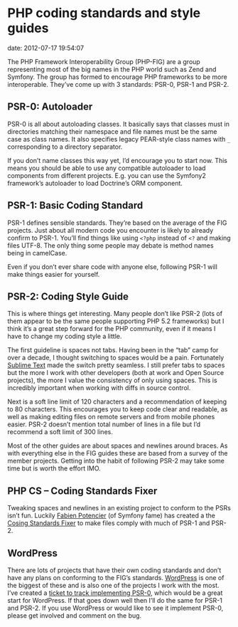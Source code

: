 # PHP coding standards and style guides

date:   2012-07-17 19:54:07

The PHP Framework Interoperability Group (PHP-FIG) are a group representing most of the big names in the PHP world such as Zend and Symfony. The group has formed to encourage PHP frameworks to be more interoperable. They’ve come up with 3 standards: PSR-0, PSR-1 and PSR-2.

## PSR-0: Autoloader

PSR-0 is all about autoloading classes. It basically says that classes must in directories matching their namespace and file names must be the same case as class names. It also specifies legacy PEAR-style class names with `_` corresponding to a directory separator.

If you don’t name classes this way yet, I’d encourage you to start now. This means you should be able to use any compatible autoloader to load components from different projects. E.g. you can use the Symfony2 framework’s autoloader to load Doctrine’s ORM component.

## PSR-1: Basic Coding Standard

PSR-1 defines sensible standards. They’re based on the average of the FIG projects. Just about all modern code you encounter is likely to already confirm to PSR-1. You’ll find things like using `<?php` instead of `<?` and making files UTF-8. The only thing some people may debate is method names being in camelCase.

Even if you don’t ever share code with anyone else, following PSR-1 will make things easier for yourself.

## PSR-2: Coding Style Guide

This is where things get interesting. Many people don’t like PSR-2 (lots of them appear to be the same people supporting PHP 5.2 frameworks) but I think it’s a great step forward for the PHP community, even if it means I have to change my coding style a little.

The first guideline is spaces not tabs. Having been in the “tab” camp for over a decade, I thought switching to spaces would be a pain. Fortunately [Sublime Text](http://www.sublimetext.com/) made the switch pretty seamless. I still prefer tabs to spaces but the more I work with other developers (both at work and Open Source projects), the more I value the consistency of only using spaces. This is incredibly important when working with diffs in source control.

Next is a soft line limit of 120 characters and a recommendation of keeping to 80 characters. This encourages you to keep code clear and readable, as well as making editing files on remote servers and from mobile phones easier. PSR-2 doesn’t mention total number of lines in a file but I’d recommend a soft limit of 300 lines.

Most of the other guides are about spaces and newlines around braces. As with everything else in the FIG guides these are based from a survey of the member projects. Getting into the habit of following PSR-2 may take some time but is worth the effort IMO.

## PHP CS – Coding Standards Fixer

Tweaking spaces and newlines in an existing project to conform to the PSRs isn’t fun. Luckily [Fabien Potencier](http://fabien.potencier.org/) (of Symfony fame) has created a the [Cosing Standards Fixer](http://cs.sensiolabs.org/) to make files comply with much of PSR-1 and PSR-2.

## WordPress

There are lots of projects that have their own coding standards and don’t have any plans on conforming to the FIG’s standards. [WordPress](http://codex.wordpress.org/WordPress_Coding_Standards) is one of the biggest of these and is also one of the projects I work with the most. I’ve created a [ticket to track implementing PSR-0](http://core.trac.wordpress.org/ticket/21300), which would be a great start for WordPress. If that goes down well then I’ll do the same for PSR-1 and PSR-2. If you use WordPress or would like to see it implement PSR-0, please get involved and comment on the bug.
